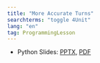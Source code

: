 ```yaml
---
title: "More Accurate Turns"
searchterms: "toggle 4Unit"
lang: "en"
tag: ProgrammingLesson
---
```

 <ul>

 <li class="ng-binding">Python Slides:
 <a href="PyProgrammingLessons/AccurateTurning.pptx">PPTX</a>,
 <a href="PyProgrammingLessons/AccurateTurning.pdf">PDF</a>
 </li>
 </ul>
